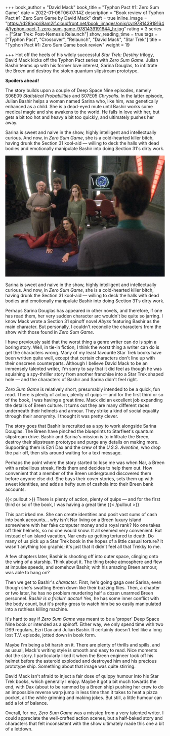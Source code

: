 +++
book_author = "David Mack"
book_title = "Typhon Pact #1: Zero Sum Game"
date = 2022-01-06T06:07:14Z
description = "Book review of Typhon Pact #1: Zero Sum Game by David Mack"
draft = true
inline_image = "https://d28hgpri8am2if.cloudfront.net/book_images/onix/cvr9781439191644/typhon-pact-1-zero-sum-game-9781439191644_hr.jpg"
rating = 3
series = ["Star Trek: Post-Nemesis Relaunch"]
show_reading_time = true
tags = ["Typhon Pact", "Crossover", "Relaunch", "David Mack", "Star Trek"]
title = "Typhon Pact #1: Zero Sum Game book review"
weight = 19

+++
Hot off the heels of his wildly successful _Star Trek: Destiny_ trilogy, David Mack kicks off the Typhon Pact series with _Zero Sum Game_. Julian Bashir teams up with his former love interest, Sarina Douglas, to infiltrate the Breen and destroy the stolen quantum slipstream prototype.

**Spoilers ahead!**

<!--more-->

The story builds upon a couple of Deep Space Nine episodes, namely S06E09 _Statistical Probabilities_ and S07E05 _Chrysalis_. In the latter episode, Julian Bashir helps a woman named Sarina who, like him, was genetically enhanced as a child. She is a dead-eyed mute until Bashir works some medical magic and she awakens to the world. He falls in love with her, but gets a bit too hot and heavy a bit too quickly, and ultimately pushes her away.

Sarina is sweet and naive in the show, highly intelligent and intellectually curious. And now, in _Zero Sum Game_, she is a cold-hearted killer bitch, having drunk the Section 31 kool-aid — willing to deck the halls with dead bodies and emotionally manipulate Bashir into doing Section 31's dirty work.

![](/uploads/typhon_pact_1_zero_sum_game_book_review.jpeg)

Sarina is sweet and naive in the show, highly intelligent and intellectually curious. And now, in _Zero Sum Game_, she is a cold-hearted killer bitch, having drunk the Section 31 kool-aid — willing to deck the halls with dead bodies and emotionally manipulate Bashir into doing Section 31's dirty work.

Perhaps Sarina Douglas has appeared in other novels, and therefore, if one has read them, her very sudden character arc wouldn't be quite so jarring. I know Mack wrote a Section 31 spinoff novel _Abyss_ featuring Bashir as the main character. But personally, I couldn't reconcile the characters from the show with those found in _Zero Sum Game_.

I have previously said that the worst thing a genre writer can do is spin a boring story. Well, in tie-in fiction, I think the worst thing a writer can do is get the characters wrong. Many of my least favourite Star Trek books have been written quite well, except that certain characters don't line up with their onscreen counterparts. Although I believe David Mack to be an immensely talented writer, I'm sorry to say that it did feel as though he was squishing a spy-thriller story from another franchise into a Star Trek shaped hole — and the characters of Bashir and Sarina didn't feel right.

_Zero Sum Game_ is relatively short, presumably intended to be a quick, fun read. There is plenty of action, plenty of quips — and for the first third or so of the book, I was having a great time. Mack did an excellent job expanding the details of Breen culture. It turns out they are many different races underneath their helmets and armour. They strike a kind of social equality through their anonymity. I thought it was pretty clever.

The story goes that Bashir is recruited as a spy to work alongside Sarina Douglas. The Breen have pinched the blueprints to Starfleet's quantum slipstream drive. Bashir and Sarina's mission is to infiltrate the Breen, destroy their slipstream prototype and purge any details on making more. Supporting them is Ezri Dax and the crew of the _U.S.S. Aventine_, who drop the pair off, then sits around waiting for a text message.

Perhaps the point where the story started to lose me was when Nar, a Breen with a rebellious streak, finds them and decides to help them out. How convenient that a member of the Breen underground discovered them before anyone else did. She buys their cover stories, sets them up with sweet identities, and adds a hefty sum of cashola into their Breen bank accounts.

{{< pullout >}} There is plenty of action, plenty of quips — and for the first third or so of the book, I was having a great time {{< /pullout >}}

This part irked me. She can create identities and posit vast sums of cash into bank accounts… why isn't Nar living on a Breen luxury island somewhere with her fake computer money and a royal rank? No one takes off their helmets, so no one would know. It all seemed very convenient. But instead of an island vacation, Nar ends up getting tortured to death. Do many of us pick up a Star Trek book in the hopes of a little casual torture? It wasn't anything too graphic; it's just that it didn't feel all that Trekky to me. 

A few chapters later, Bashir is shooting off into outer space, clinging onto the wing of a starship. Think about it. The thing broke atmosphere and flew at impulse speeds, and somehow Bashir, with his amazing Breen armour, was able to hang on? 

Then we get to Bashir's _character_. First, he's going gaga over Sarina, even though she's swatting Breen down like their buzzing flies. Then, a chapter or two later, he has no problem murdering half a dozen unarmed Breen personnel. _Bashir is a frickin' doctor_! Yes, he has some inner conflict with the body count, but it's pretty gross to watch him be so easily manipulated into a ruthless killing machine.

It's hard to say if _Zero Sum Game_ was meant to be a 'proper' Deep Space Nine book or intended as a spinoff. Either way, we only spend time with two DS9 regulars, Ezri Dax and Julian Bashir. It certainly doesn't feel like a long lost T.V. episode, jotted down in book form.

Maybe I'm being a bit harsh on it. There are plenty of thrills and spills, and as usual, Mack's writing style is smooth and easy to read. Nice moments dot the story. I particularly liked it when the Breen engineer took off his helmet before the asteroid exploded and destroyed him and his precious prototype ship. Something about that image was quite stirring.

David Mack isn't afraid to inject a fair dose of quippy humour into his Star Trek books, which generally I enjoy. Maybe it got a bit much towards the end, with Dax (about to be rammed by a Breen ship) pushing her crew to do an impossible reverse warp jump in less time than it takes to heat a pizza pocket, all the while grinning and making jokes. But still, a little humour can add a lot of balance.

Overall, for me, _Zero Sum Game_ was a misstep from a very talented writer. I could appreciate the well-crafted action scenes, but a half-baked story and characters that felt inconsistent with the show ultimately made this one a bit of a letdown.